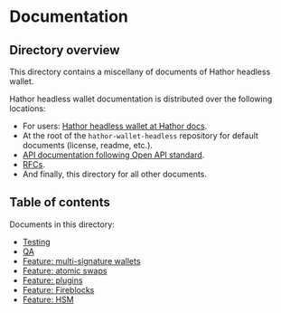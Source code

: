 # Documentation

## Directory overview

This directory contains a miscellany of documents of Hathor headless wallet.

Hathor headless wallet documentation is distributed over the following locations:
- For users: [Hathor headless wallet at Hathor docs](https://docs.hathor.network/pathways/components/headless-wallet/).
- At the root of the `hathor-wallet-headless` repository for default documents (license, readme, etc.).
- [API documentation following Open API standard](../src/api-docs.js).
- [RFCs](https://github.com/HathorNetwork/rfcs/tree/master/projects/hathor-wallet-headless).
- And finally, this directory for all other documents.

## Table of contents

Documents in this directory:

- [Testing](testing.md)
- [QA](QA.md)
- [Feature: multi-signature wallets](multisig-wallets.md)
- [Feature: atomic swaps](atomic-swaps.md)
- [Feature: plugins](plugins.md)
- [Feature: Fireblocks](fireblocks.md)
- [Feature: HSM](hsm.md)